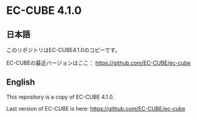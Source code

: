 # EC-CUBE 4.1.0

## 日本語
このリポジトリはEC-CUBE4.1.0のコピーです。

EC-CUBEの最近バージョンはここ：
https://github.com/EC-CUBE/ec-cube


## English
This repository is a copy of EC-CUBE 4.1.0.

Last version of EC-CUBE is here:
https://github.com/EC-CUBE/ec-cube
